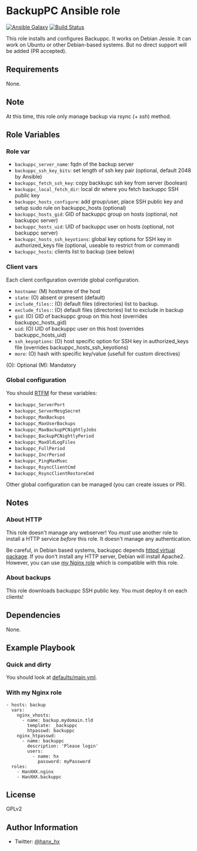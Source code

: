BackupPC Ansible role
=====================

[![Ansible Galaxy](http://img.shields.io/badge/ansible--galaxy-HanXHX.backuppc-blue.svg)](https://galaxy.ansible.com/HanXHX/backuppc) [![Build Status](https://travis-ci.org/HanXHX/ansible-backuppc.svg?branch=master)](https://travis-ci.org/HanXHX/ansible-nginx) 

This role installs and configures Backuppc. It works on Debian Jessie. It can work on Ubuntu or other Debian-based systems. But no direct support will be added (PR accepted).

Requirements
------------

None.

Note
----

At this time, this role only manage backup via rsync (+ ssh) method.

Role Variables
--------------

### Role var

- `backuppc_server_name`: fqdn of the backup server
- `backuppc_ssh_key_bits`: set length of ssh key pair (optional, default 2048 by Ansible)
- `backuppc_fetch_ssh_key`: copy backkupc ssh key from server (boolean)
- `backuppc_local_fetch_dir`: local dir where you fetch backuppc SSH public key
- `backuppc_hosts_configure`: add group/user, place SSH public key and setup sudo rule on backuppc_hosts (optional)
- `backuppc_hosts_gid`: GID of backuppc group on hosts (optional, not backuppc server)
- `backuppc_hosts_uid`: UID of backuppc user on hosts (optional, not backuppc server)
- `backuppc_hosts_ssh_keyotions`: global key options for SSH key in authorized_keys file (optional, useable to restrict from or command)
- `backuppc_hosts`: clients list to backup (see below)

### Client vars

Each client configuration override global configuration.

- `hostname`: (M) hostname of the host
- `state`: (O) absent or present (default)
- `include_files:`: (O) default files (directories) list to backup.
- `exclude_files:`: (O) default files (directories) list to exclude in backup
- `gid`: (O) GID of backuppc group on this host (overrides backuppc_hosts_gid)
- `uid`: (O) UID of backuppc user on this host (overrides backuppc_hosts_uid)
- `ssh_keyoptions`: (O) host specific option for SSH key in authorized_keys file (overrides backuppc_hosts_ssh_keyotions)
- `more`: (O) hash with specific key/value (usefull for custom directives)

(O): Optional (M): Mandatory


### Global configuration

You should [RTFM](http://backuppc.sourceforge.net/faq/BackupPC.html) for these variables:

- `backuppc_ServerPort`
- `backuppc_ServerMesgSecret`
- `backuppc_MaxBackups`
- `backuppc_MaxUserBackups`
- `backuppc_MaxBackupPCNightlyJobs`
- `backuppc_BackupPCNightlyPeriod`
- `backuppc_MaxOldLogFiles`
- `backuppc_FullPeriod`
- `backuppc_IncrPeriod`
- `backuppc_PingMaxMsec`
- `backuppc_RsyncClientCmd`
- `backuppc_RsyncClientRestoreCmd`

Other global configuration can be managed (you can create issues or PR).

Notes
-----

### About HTTP

This role doesn't manage any webserver! You _must_ use another role to install a HTTP service _before_ this role. It doesn't manage any authentication.

Be careful, in Debian based systems, backuppc depends [httpd virtual package](https://packages.debian.org/jessie/httpd). If you don't install any HTTP server, Debian will install Apache2. However, you can use [my Nginx role](https://github.com/HanXHX/ansible-nginx) which is compatible with this role.

### About backups

This role downloads backuppc SSH public key. You must deploy it on each clients!

Dependencies
------------

None.

Example Playbook
----------------

### Quick and dirty

You should look at [defaults/main.yml](defaults/main.yml).

### With my Nginx role

```
- hosts: backup
  vars:
    nginx_vhosts:
      - name: backup.mydomain.tld
        template: _backuppc
		htpasswd: backuppc
    nginx_htpasswd:
      - name: backuppc
        description: 'Please login'
        users:
          - name: hx
            password: myPassword
  roles:
    - HanXHX.nginx
    - HanXHX.backuppc
```

License
-------

GPLv2

Author Information
------------------

- Twitter: [@hanx_hx](https://twitter.com/hanxhx_)
